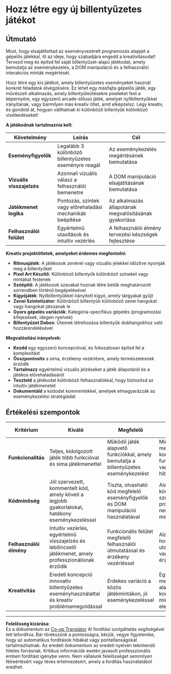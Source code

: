 <!--
CO_OP_TRANSLATOR_METADATA:
{
  "original_hash": "3eac59d70e2532a677a2ce6bf765485a",
  "translation_date": "2025-10-24T20:28:44+00:00",
  "source_file": "4-typing-game/typing-game/assignment.md",
  "language_code": "hu"
}
-->
# Hozz létre egy új billentyűzetes játékot

## Útmutató

Most, hogy elsajátítottad az eseményvezérelt programozás alapjait a gépelős játékkal, itt az ideje, hogy szabadjára engedd a kreativitásodat! Tervezd meg és építsd fel saját billentyűzet-alapú játékodat, amely bemutatja az eseménykezelés, a DOM manipuláció és a felhasználói interakciós minták megértését.

Hozz létre egy kis játékot, amely billentyűzetes eseményeket használ konkrét feladatok elvégzésére. Ez lehet egy másfajta gépelős játék, egy művészeti alkalmazás, amely billentyűleütésekre pixeleket fest a képernyőre, egy egyszerű arcade-stílusú játék, amelyet nyílbillentyűkkel irányítanak, vagy bármilyen más kreatív ötlet, amit elképzelsz. Légy kreatív, és gondold át, hogyan válthatnak ki különböző billentyűk különböző viselkedéseket!

**A játékodnak tartalmaznia kell:**

| Követelmény | Leírás | Cél |
|-------------|-------------|---------|
| **Eseményfigyelők** | Legalább 3 különböző billentyűzetes eseményre reagál | Az eseménykezelés megértésének bemutatása |
| **Vizuális visszajelzés** | Azonnali vizuális válasz a felhasználói bemenetre | A DOM manipuláció elsajátításának bemutatása |
| **Játékmenet logika** | Pontozás, szintek vagy előrehaladási mechanikák beépítése | Az alkalmazás állapotának megvalósításának gyakorlása |
| **Felhasználói felület** | Egyértelmű utasítások és intuitív vezérlés | A felhasználói élmény tervezési készségek fejlesztése |

**Kreatív projektötletek, amelyeket érdemes megfontolni:**
- **Ritmusjáték**: A játékosok zenével vagy vizuális jelekkel időzítve nyomják meg a billentyűket
- **Pixel Art Készítő**: Különböző billentyűk különböző színeket vagy mintákat festenek
- **Szóépítő**: A játékosok szavakat hoznak létre betűk meghatározott sorrendben történő begépelésével
- **Kígyójáték**: Nyílbillentyűkkel irányított kígyó, amely tárgyakat gyűjt
- **Zenei Szintetizátor**: Különböző billentyűk különböző zenei hangokat vagy hangokat játszanak le
- **Gyors gépelés variációk**: Kategória-specifikus gépelés (programozási kifejezések, idegen nyelvek)
- **Billentyűzet Dobos**: Ütemek létrehozása billentyűk dobhangokhoz való hozzárendelésével

**Megvalósítási irányelvek:**
- **Kezdd** egy egyszerű koncepcióval, és fokozatosan építsd fel a komplexitást
- **Összpontosíts** a sima, érzékeny vezérlésre, amely természetesnek érződik
- **Tartalmazz** egyértelmű vizuális jelzéseket a játék állapotáról és a játékos előrehaladásáról
- **Teszteld** a játékodat különböző felhasználókkal, hogy biztosítsd az intuitív játékmenetet
- **Dokumentáld** a kódodat kommentekkel, amelyek elmagyarázzák az eseménykezelési stratégiádat

## Értékelési szempontok

| Kritérium | Kiváló | Megfelelő | Fejlesztésre szorul |
| -------- | --------- | -------- | ----------------- |
| **Funkcionalitás** | Teljes, kidolgozott játék több funkcióval és sima játékmenettel | Működő játék alapvető funkciókkal, amely bemutatja a billentyűzetes eseménykezelést | Minimális megvalósítás korlátozott funkcionalitással vagy jelentős hibákkal |
| **Kódminőség** | Jól szervezett, kommentelt kód, amely követi a legjobb gyakorlatokat, hatékony eseménykezeléssel | Tiszta, olvasható kód megfelelő eseményfigyelők és DOM manipuláció használatával | Alapvető kódstruktúra némi szervezési problémával vagy nem hatékony megvalósításokkal |
| **Felhasználói élmény** | Intuitív vezérlés, egyértelmű visszajelzés és lebilincselő játékmenet, amely professzionálisnak érződik | Funkcionális felület megfelelő felhasználói útmutatással és érzékeny vezérléssel | Alapvető felület homályos utasításokkal vagy gyenge érzékenységgel |
| **Kreativitás** | Eredeti koncepció innovatív billentyűzetes eseményhasználattal és kreatív problémamegoldással | Érdekes variáció a közös játékmintákon, jó eseménykezeléssel | Egyszerű megvalósítás alapvető koncepcióval, minimális kreatív elemekkel |

---

**Felelősség kizárása**:  
Ez a dokumentum az [Co-op Translator](https://github.com/Azure/co-op-translator) AI fordítási szolgáltatás segítségével lett lefordítva. Bár törekszünk a pontosságra, kérjük, vegye figyelembe, hogy az automatikus fordítások hibákat vagy pontatlanságokat tartalmazhatnak. Az eredeti dokumentum az eredeti nyelvén tekintendő hiteles forrásnak. Kritikus információk esetén javasolt professzionális emberi fordítást igénybe venni. Nem vállalunk felelősséget semmilyen félreértésért vagy téves értelmezésért, amely a fordítás használatából eredhet.